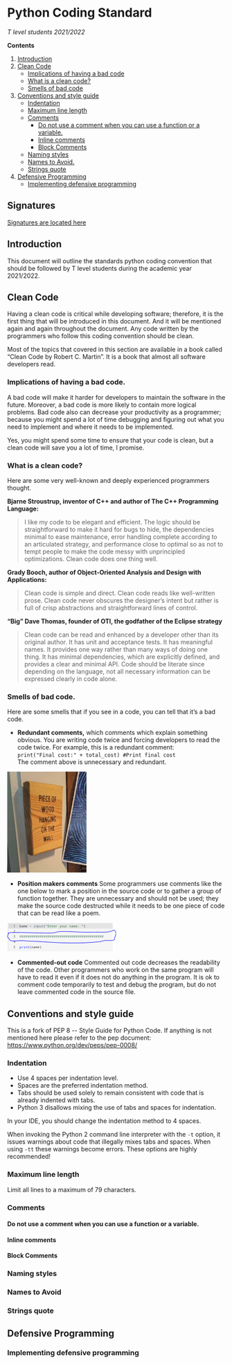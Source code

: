 # Python Coding Standard
*T level students 2021/2022*<br />

**Contents**<br />
1. [Introduction](TLEVEL-2021-22-CodingStandards.md#introduction)<br />
2. [Clean Code](TLEVEL-2021-22-CodingStandards.md#clean-code)<br />
   - [Implications of having a bad code](TLEVEL-2021-22-CodingStandards.md#implications-of-having-a-bad-code)<br />
   - [What is a clean code?](TLEVEL-2021-22-CodingStandards.md#what-is-a-clean-code)<br />
   - [Smells of bad code](TLEVEL-2021-22-CodingStandards.md#smells-of-bad-code)<br />
3. [Conventions and style guide](TLEVEL-2021-22-CodingStandards.md#conventions-and-style-guide)<br />
   - [Indentation](TLEVEL-2021-22-CodingStandards.md#indentation)<br />
   - [Maximum line length](TLEVEL-2021-22-CodingStandards.md#maximum-line-length)<br />
   - [Comments](TLEVEL-2021-22-CodingStandards.md#comments)<br />
     - [Do not use a comment when you can use a function or a variable.](TLEVEL-2021-22-CodingStandards.md#do-not-use-a-comment-when-you-can-use-a-function-or-a-variable.)<br />
     - [Inline comments](TLEVEL-2021-22-CodingStandards.md#inline-comments)<br />
     - [Block Comments](TLEVEL-2021-22-CodingStandards.md#block-comments)<br />
   - [Naming styles](TLEVEL-2021-22-CodingStandards.md#naming-styles)<br />
   - [Names to Avoid.](TLEVEL-2021-22-CodingStandards.md#names-to-avoid.)<br />
   - [Strings quote](TLEVEL-2021-22-CodingStandards.md#strings-quote)<br />
4. [Defensive Programming](TLEVEL-2021-22-CodingStandards.md#defensive-programming)<br />
   - [Implementing defensive programming](TLEVEL-2021-22-CodingStandards.md#implementing-defensive-programming)<br />

## Signatures
[Signatures are located here](standards-signatures.md)

## Introduction
This document will outline the standards python coding convention that should be followed by T level students during the academic year 2021/2022. 

## Clean Code
Having a clean code is critical while developing software; therefore, it is the first thing that will be introduced in this document. And it will be mentioned again and again throughout the document. Any code written by the programmers who follow this coding convention should be clean.

Most of the topics that covered in this section are available in a book called “Clean Code by Robert C. Martin”. It is a book that almost all software developers read. 

### Implications of having a bad code.
A bad code will make it harder for developers to maintain the software in the future. Moreover, a bad code is more likely to contain more logical problems. Bad code also can decrease your productivity as a programmer; because you might spend a lot of time debugging and figuring out what you need to implement and where it needs to be implemented.

Yes, you might spend some time to ensure that your code is clean, but a clean code will save you a lot of time, I promise. 

### What is a clean code?
Here are some very well-known and deeply experienced programmers thought.

**Bjarne Stroustrup, inventor of C++ and author of The C++ Programming Language:**
> I like my code to be elegant and efficient. The logic should be straightforward to make it hard for bugs to hide, the dependencies minimal to ease maintenance, error handling complete according to an articulated strategy, and performance close to optimal so as not to tempt people to make the code messy with unprincipled optimizations. Clean code does one thing well.

**Grady Booch, author of Object-Oriented Analysis and Design with Applications:**
> Clean code is simple and direct. Clean code reads like well-written prose. Clean code never obscures the designer’s intent but rather is full of crisp abstractions and straightforward lines of control.

**“Big” Dave Thomas, founder of OTI, the godfather of the Eclipse strategy**
> Clean code can be read and enhanced by a developer other than its original author. It has unit and acceptance tests. It has meaningful names. It provides one way rather than many ways of doing one thing. It has minimal dependencies, which are explicitly defined, and provides a clear and minimal API. Code should be literate since depending on the language, not all necessary information can be expressed clearly in code alone.

### Smells of bad code.
Here are some smells that if you see in a code, you can tell that it’s a bad code.<br />
- **Redundant comments,** which comments which explain something obvious. You are writing code twice and forcing developers to read the code twice.  For example, this is a redundant comment:<br /> 
 `print("Final cost:" + total_cost) #Print final cost`<br />
The comment above is unnecessary and redundant.<br />
<img src="/image-assests/Wood.jpg" alt="" data-canonical-src="/image-assests/Wood.jpg" width="183" height="233" />

- **Position makers comments**
Some programmers use comments like the one below to mark a position in the source code or to gather a group of function together. They are unnecessary and should not be used; they make the source code destructed while it needs to be one piece of code that can be read like a poem.<br />
<img src="/image-assests/Poem.png" alt="" data-canonical-src="/image-assests/Poem.png" width="251" height="66" />

- **Commented-out code**
Commented out code decreases the readability of the code. Other programmers who work on the same program will have to read it even if it does not do anything in the program. It is ok to comment code temporarily to test and debug the program, but do not leave commented code in the source file.

## Conventions and style guide
This is a fork of PEP 8 -- Style Guide for Python Code. If anything is not mentioned here please refer to the pep document:<br />https://www.python.org/dev/peps/pep-0008/
### Indentation

- Use 4 spaces per indentation level.
- Spaces are the preferred indentation method.
- Tabs should be used solely to remain consistent with code that is already indented with tabs.
- Python 3 disallows mixing the use of tabs and spaces for indentation.

In your IDE, you should change the indentation method to 4 spaces.

When invoking the Python 2 command line interpreter with the `-t` option, it issues warnings about code that illegally mixes tabs and spaces. When using `-tt` these warnings become errors. These options are highly recommended!

### Maximum line length
Limit all lines to a maximum of 79 characters.
### Comments
#### Do not use a comment when you can use a function or a variable.
#### Inline comments
#### Block Comments
### Naming styles
### Names to Avoid
### Strings quote

## Defensive Programming
### Implementing defensive programming
